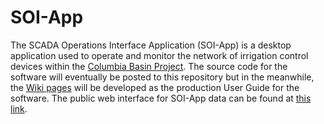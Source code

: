 # SOI-App
The SCADA Operations Interface Application (SOI-App) is a desktop application used to operate and monitor the network of irrigation control devices within the [Columbia Basin Project](https://www.usbr.gov/pn/grandcoulee/cbp/index.html). The source code for the software will eventually be posted to this repository but in the meanwhile, the [Wiki pages](https://github.com/usbr/SOI-App/wiki) will be developed as the production User Guide for the software. The public web interface for SOI-App data can be found at [this link](https://www.usbr.gov/pn/hydromet/cbp/).

